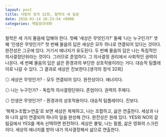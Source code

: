 ```yaml
---
layout: post
title: 사랑의 정석 32회, 철학의 세 질문
date: 2016-01-14 16:23:54 +0900
categories: 깨달음의대화
---
```

철학은 세 가지 물음에 답해야 한다. 첫째 ‘세상은 무엇인가?’ 둘째 ‘나는 누구인가?’ 셋째 ‘인생은 무엇인가?’ 첫 번째 물음의 답은 세상은 모두 하나로 연결되어 있다는 것이다. 완전성은 그곳에 있다. 거기서 에너지가 유도된다. 두 번째 물음의 답은 나는 독립적인 의사결정단위라는 것이다. 그러므로 존엄하다. 그 의사결정 권리에서 사회적인 권력이 나온다. 세 번째 물음의 답은 삶은 환경과의 부단한 상호작용이라는 거다. 대승적 팀플레이로 나갈 수 있다. 그 결과로 세상은 진보한다.[생각의 정석 32회] 

  


◎ 세상은 무엇인가? - 모두 연결되어 있다. 완전성이다. 에너지다.   
      
◎ 나는 누구인가? - 독립적 의사결정단위다. 존엄이다. 권력의 주체다.   
      
◎ 인생은 무엇인가? - 환경과의 상호작용이다. 대승적 팀플레이다. 진보다. 

  


‘복제≫조합≫연출’로 보면 세상은 복제하고, 나는 조합하고, 삶은 연출한다. 세상과 나와 나의 삶이 연결되어 하나의 일을 완성해 간다. 완전성은 원래 있다. YES와 NO의 갈림길에서 YES를 계속 선택하면 완전하다. 세상은 불빛, 나는 필름, 삶은 영화의 스크린이다. 세상의 에너지를 받아 내가 의사결정해서 삶으로 연출한다.